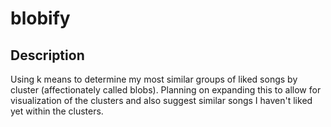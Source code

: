 # blobify

## Description
Using k means to determine my most similar groups of liked songs by cluster (affectionately called blobs). Planning on expanding this to allow for visualization of the clusters and also suggest similar songs I haven't liked yet within the clusters.
